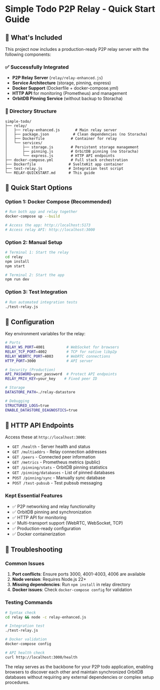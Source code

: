 # Simple Todo P2P Relay - Quick Start Guide

## 🎯 What's Included

This project now includes a production-ready P2P relay server with the following components:

### ✅ Successfully Integrated
- **P2P Relay Server** (`relay/relay-enhanced.js`)
- **Service Architecture** (storage, pinning, express)
- **Docker Support** (Dockerfile + docker-compose.yml)
- **HTTP API** for monitoring (Prometheus) and management
- **OrbitDB Pinning Service** (without backup to Storacha)

### 📁 Directory Structure
```
simple-todo/
├── relay/
│   ├── relay-enhanced.js       # Main relay server
│   ├── package.json           # Clean dependencies (no Storacha)
│   ├── Dockerfile            # Container for relay
│   └── services/
│       ├── storage.js        # Persistent storage management
│       ├── pinning.js        # OrbitDB pinning (no Storacha)
│       └── express.js        # HTTP API endpoints
├── docker-compose.yml        # Full stack orchestration  
├── Dockerfile               # SvelteKit app container
├── test-relay.js            # Integration test script
└── RELAY-QUICKSTART.md      # This guide
```

## 🚀 Quick Start Options

### Option 1: Docker Compose (Recommended)
```bash
# Run both app and relay together
docker-compose up --build

# Access the app: http://localhost:5173
# Access relay API: http://localhost:3000
```

### Option 2: Manual Setup
```bash
# Terminal 1: Start the relay
cd relay
npm install
npm start

# Terminal 2: Start the app
npm run dev
```

### Option 3: Test Integration
```bash
# Run automated integration tests
./test-relay.js
```

## 🔧 Configuration

Key environment variables for the relay:

```bash
# Ports
RELAY_WS_PORT=4001          # WebSocket for browsers
RELAY_TCP_PORT=4002         # TCP for native libp2p
RELAY_WEBRTC_PORT=4003      # WebRTC connections
HTTP_PORT=3000              # API server

# Security (Production)
API_PASSWORD=your_password  # Protect API endpoints
RELAY_PRIV_KEY=your_key    # Fixed peer ID

# Storage
DATASTORE_PATH=./relay-datastore

# Debugging
STRUCTURED_LOGS=true
ENABLE_DATASTORE_DIAGNOSTICS=true
```

## 📡 HTTP API Endpoints

Access these at `http://localhost:3000`:

- `GET /health` - Server health and status
- `GET /multiaddrs` - Relay connection addresses
- `GET /peers` - Connected peer information
- `GET /metrics` - Prometheus metrics (public)
- `GET /pinning/stats` - OrbitDB pinning statistics
- `GET /pinning/databases` - List of pinned databases
- `POST /pinning/sync` - Manually sync database
- `POST /test-pubsub` - Test pubsub messaging

### Kept Essential Features
- ✅ P2P networking and relay functionality
- ✅ OrbitDB pinning and synchronization  
- ✅ HTTP API for monitoring
- ✅ Multi-transport support (WebRTC, WebSocket, TCP)
- ✅ Production-ready configuration
- ✅ Docker containerization

## 🐛 Troubleshooting

### Common Issues

1. **Port conflicts**: Ensure ports 3000, 4001-4003, 4006 are available
2. **Node version**: Requires Node.js 22+
3. **Missing dependencies**: Run `npm install` in relay directory
4. **Docker issues**: Check `docker-compose config` for validation

### Testing Commands

```bash
# Syntax check
cd relay && node -c relay-enhanced.js

# Integration test  
./test-relay.js

# Docker validation
docker-compose config

# API health check
curl http://localhost:3000/health
```

The relay serves as the backbone for your P2P todo application, enabling browsers to discover each other and maintain synchronized OrbitDB databases without requiring any external dependencies or complex setup procedures.